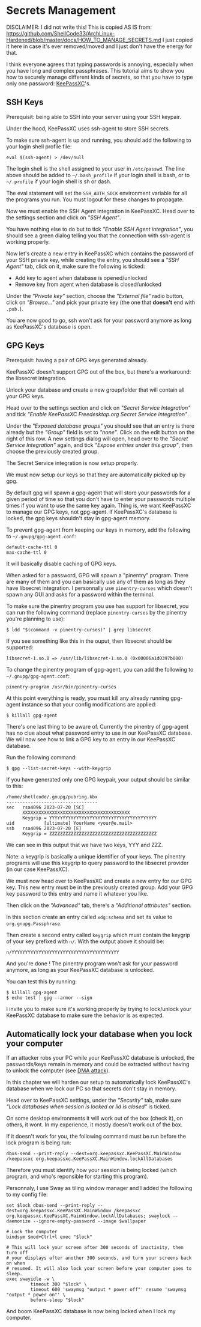 # Secrets Management

DISCLAIMER: I did not write this! This is copied AS IS from:
https://github.com/ShellCode33/ArchLinux-Hardened/blob/master/docs/HOW_TO_MANAGE_SECRETS.md
I just copied it here in case it's ever removed/moved and I just don't have the
energy for that.

I think everyone agrees that typing passwords is annoying, especially when you have long and complex passphrases.
This tutorial aims to show you how to securely manage different kinds of secrets, so that you have to type only one password: [KeePassXC](https://keepassxc.org)'s.


## SSH Keys

Prerequisit: being able to SSH into your server using your SSH keypair.

Under the hood, KeePassXC uses ssh-agent to store SSH secrets.

To make sure ssh-agent is up and running, you should add the following to your login shell profile file:

```
eval $(ssh-agent) > /dev/null
```

The login shell is the shell assigned to your user in `/etc/passwd`. The line above should be added to `~/.bash_profile` if your login shell is bash, or to `~/.profile` if your login shell is sh or dash.

The eval statement will set the `SSH_AUTH_SOCK` environment variable for all the programs you run. You must logout for these changes to propagate.

Now we must enable the SSH Agent integration in KeePassXC. Head over to the settings section and click on *"SSH Agent"*.

You have nothing else to do but to tick *"Enable SSH Agent integration"*, you should see a green dialog telling you that the connection with ssh-agent is working properly.

Now let's create a new entry in KeePassXC which contains the password of your SSH private key, while creating the entry, you should see a *"SSH Agent"* tab, click on it, make sure the following is ticked:

- Add key to agent when database is opened/unlocked
- Remove key from agent when database is closed/unlocked

Under the *"Private key"* section, choose the *"External file"* radio button, click on *"Browse..."* and pick your private key (the one that **doesn't** end with `.pub.`).

You are now good to go, ssh won't ask for your password anymore as long as KeePassXC's database is open.

## GPG Keys

Prerequisit: having a pair of GPG keys generated already.

KeePassXC doesn't support GPG out of the box, but there's a workaround: the libsecret integration.

Unlock your database and create a new group/folder that will contain all your GPG keys.

Head over to the settings section and click on *"Secret Service Integration"* and tick *"Enable KeePassXC Freedesktop.org Secret Service integration"*.

Under the *"Exposed database groups"* you should see that an entry is there already but the *"Group"* field is set to *"none"*. Click on the edit button on the right of this row. A new settings dialog will open, head over to the *"Secret Service Integration"* again, and tick *"Expose entries under this group"*, then choose the previously created group.

The Secret Service integration is now setup properly.

We must now setup our keys so that they are automatically picked up by gpg.

By default gpg will spawn a gpg-agent that will store your passwords for a given period of time so that you don't have to enter your passwords multiple times if you want to use the same key again. Thing is, we want KeePassXC to manage our GPG keys, not gpg-agent. If KeePassXC's database is locked, the gpg keys shouldn't stay in gpg-agent memory.

To prevent gpg-agent from keeping our keys in memory, add the following to `~/.gnupg/gpg-agent.conf`:

```
default-cache-ttl 0
max-cache-ttl 0
```

It will basically disable caching of GPG keys.

When asked for a password, GPG will spawn a "pinentry" program. There are many of them and you can basically use any of them as long as they have libsecret integration. I personnally use `pinentry-curses` which doesn't spawn any GUI and asks for a password within the terminal.

To make sure the pinentry program you use has support for libsecret, you can run the following command (replace `pinentry-curses` by the pinentry you're planning to use):

```
$ ldd "$(command -v pinentry-curses)" | grep libsecret
```

If you see something like this in the ouput, then libsecret should be supported:

```
libsecret-1.so.0 => /usr/lib/libsecret-1.so.0 (0x00006a1d0397b000)
```

To change the pinentry program of gpg-agent, you can add the following to `~/.gnupg/gpg-agent.conf`:

```
pinentry-program /usr/bin/pinentry-curses
```

At this point everything is ready, you must kill any already running gpg-agent instance so that your config modifications are applied:

```
$ killall gpg-agent
```

There's one last thing to be aware of. Currently the pinentry of gpg-agent has no clue about what password entry to use in our KeePassXC database. We will now see how to link a GPG key to an entry in our KeePassXC database.

Run the following command:

```
$ gpg --list-secret-keys --with-keygrip
```

If you have generated only one GPG keypair, your output should be similar to this:

```
/home/shellcode/.gnupg/pubring.kbx
----------------------------------
sec   rsa4096 2023-07-20 [SC]
      XXXXXXXXXXXXXXXXXXXXXXXXXXXXXXXXXXXXXXXX
      Keygrip = YYYYYYYYYYYYYYYYYYYYYYYYYYYYYYYYYYYYYYYY
uid           [ultimate] YourName <your@e.mail>
ssb   rsa4096 2023-07-20 [E]
      Keygrip = ZZZZZZZZZZZZZZZZZZZZZZZZZZZZZZZZZZZZZZZZ
```

We can see in this output that we have two keys, YYY and ZZZ.

Note: a keygrip is basically a unique identifier of your keys. The pinentry programs will use this keygrip to query password to the libsecret provider (in our case KeePassXC).

We must now head over to KeePassXC and create a new entry for our GPG key. This new entry must be in the previously created group. Add your GPG key password to this entry and name it whatever you like.

Then click on the *"Advanced"* tab, there's a *"Additional attributes"* section.

In this section create an entry called `xdg:schema` and set its value to `org.gnupg.Passphrase`.

Then create a second entry called `keygrip` which must contain the keygrip of your key prefixed with `n/`.
With the output above it should be:

```
n/YYYYYYYYYYYYYYYYYYYYYYYYYYYYYYYYYYYYYYYY
```

And you're done ! The pinentry program won't ask for your password anymore, as long as your KeePassXC database is unlocked.

You can test this by running:

```
$ killall gpg-agent
$ echo test | gpg --armor --sign
```

I invite you to make sure it's working properly by trying to lock/unlock your KeePassXC database to make sure the behavior is as expected.

## Automatically lock your database when you lock your computer

If an attacker robs your PC while your KeePassXC database is unlocked, the passwords/keys remain in memory and could be extracted without having to unlock the computer (see [DMA attack](https://en.wikipedia.org/wiki/DMA_attack)).

In this chapter we will harden our setup to automatically lock KeePassXC's database when we lock our PC so that secrets don't stay in memory.

Head over to KeePassXC settings, under the *"Security"* tab, make sure *"Lock databases when session is locked or lid is closed"* is ticked.

On some desktop environments it will work out of the box (check it), on others, it wont. In my experience, it mostly doesn't work out of the box.

If it doesn't work for you, the following command must be run before the lock program is being run:

```
dbus-send --print-reply --dest=org.keepassxc.KeePassXC.MainWindow /keepassxc org.keepassxc.KeePassXC.MainWindow.lockAllDatabases
```

Therefore you must identify how your session is being locked (which program, and who's reponsible for starting this program).

Personnaly, I use Sway as tiling window manager and I added the following to my config file:

```
set $lock dbus-send --print-reply --dest=org.keepassxc.KeePassXC.MainWindow /keepassxc org.keepassxc.KeePassXC.MainWindow.lockAllDatabases; swaylock --daemonize --ignore-empty-password --image $wallpaper

# Lock the computer
bindsym $mod+Ctrl+l exec "$lock"

# This will lock your screen after 300 seconds of inactivity, then turn off
# your displays after another 300 seconds, and turn your screens back on when
# resumed. It will also lock your screen before your computer goes to sleep.
exec swayidle -w \
         timeout 300 "$lock" \
         timeout 600 'swaymsg "output * power off"' resume 'swaymsg "output * power on"' \
         before-sleep "$lock"
```

And boom KeePassXC database is now being locked when I lock my computer.
